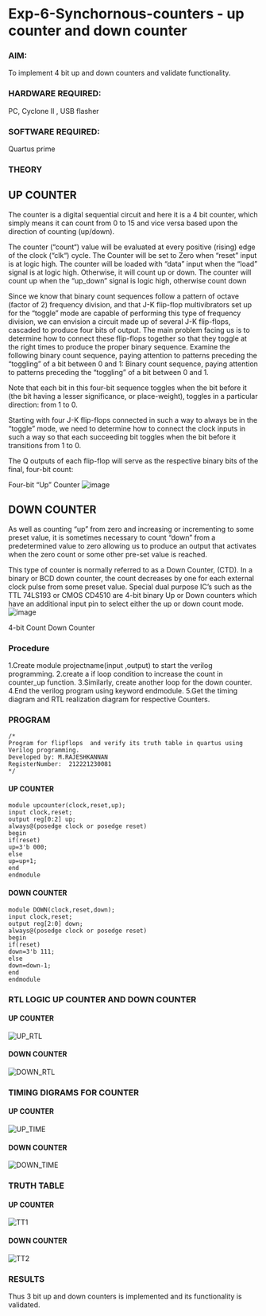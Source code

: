 # Exp-6-Synchornous-counters - up counter and down counter 
### AIM: 
To implement 4 bit up and down counters and validate  functionality.
### HARDWARE REQUIRED:  
PC, Cyclone II , USB flasher
### SOFTWARE REQUIRED:   
Quartus prime
### THEORY 

## UP COUNTER 
The counter is a digital sequential circuit and here it is a 4 bit counter, which simply means it can count from 0 to 15 and vice versa based upon the direction of counting (up/down). 

The counter (“count“) value will be evaluated at every positive (rising) edge of the clock (“clk“) cycle.
The Counter will be set to Zero when “reset” input is at logic high.
The counter will be loaded with “data” input when the “load” signal is at logic high. Otherwise, it will count up or down.
The counter will count up when the “up_down” signal is logic high, otherwise count down

Since we know that binary count sequences follow a pattern of octave (factor of 2) frequency division, and that J-K flip-flop multivibrators set up for the “toggle” mode are capable of performing this type of frequency division, we can envision a circuit made up of several J-K flip-flops, cascaded to produce four bits of output.
The main problem facing us is to determine how to connect these flip-flops together so that they toggle at the right times to produce the proper binary sequence.
Examine the following binary count sequence, paying attention to patterns preceding the “toggling” of a bit between 0 and 1:
Binary count sequence, paying attention to patterns preceding the “toggling” of a bit between 0 and 1.

Note that each bit in this four-bit sequence toggles when the bit before it (the bit having a lesser significance, or place-weight), toggles in a particular direction: from 1 to 0.



 
 

Starting with four J-K flip-flops connected in such a way to always be in the “toggle” mode, we need to determine how to connect the clock inputs in such a way so that each succeeding bit toggles when the bit before it transitions from 1 to 0.

The Q outputs of each flip-flop will serve as the respective binary bits of the final, four-bit count:

 
 

Four-bit “Up” Counter
![image](https://user-images.githubusercontent.com/36288975/169644758-b2f4339d-9532-40c5-af40-8f4f8c942e2c.png)



## DOWN COUNTER 

As well as counting “up” from zero and increasing or incrementing to some preset value, it is sometimes necessary to count “down” from a predetermined value to zero allowing us to produce an output that activates when the zero count or some other pre-set value is reached.

This type of counter is normally referred to as a Down Counter, (CTD). In a binary or BCD down counter, the count decreases by one for each external clock pulse from some preset value. Special dual purpose IC’s such as the TTL 74LS193 or CMOS CD4510 are 4-bit binary Up or Down counters which have an additional input pin to select either the up or down count mode.
![image](https://user-images.githubusercontent.com/36288975/169644844-1a14e123-7228-4ed8-81a9-eb937dff4ac8.png)


4-bit Count Down Counter
### Procedure
1.Create module projectname(input ,output) to start the verilog programming.
2.create a if loop condition to increase the count in counter_up function.
3.Similarly, create another loop for the down counter.
4.End the verilog program using keyword endmodule.
5.Get the timing diagram and RTL realization diagram for respective Counters.


### PROGRAM 
```
/*
Program for flipflops  and verify its truth table in quartus using Verilog programming.
Developed by: M.RAJESHKANNAN
RegisterNumber:  212221230081
*/
```

#### UP COUNTER

````
module upcounter(clock,reset,up);
input clock,reset;
output reg[0:2] up;
always@(posedge clock or posedge reset)
begin
if(reset)
up=3'b 000;
else
up=up+1;
end
endmodule

````

#### DOWN COUNTER
```
module DOWN(clock,reset,down);
input clock,reset;
output reg[2:0] down;
always@(posedge clock or posedge reset)
begin
if(reset)
down=3'b 111;
else
down=down-1;
end
endmodule

```
### RTL LOGIC UP COUNTER AND DOWN COUNTER  

#### UP COUNTER
![UP_RTL](https://user-images.githubusercontent.com/93901857/201064110-26df27d4-9897-4f5b-9a69-b1829269ed8c.png)

#### DOWN COUNTER
![DOWN_RTL](https://user-images.githubusercontent.com/93901857/201305443-47033f0d-1c43-4b49-9a00-b8ae07b271ea.png)

### TIMING DIGRAMS FOR COUNTER  

#### UP COUNTER
![UP_TIME](https://user-images.githubusercontent.com/93901857/201064120-e2e79d7b-8b0d-4d49-9333-2322b85d1b46.png)


#### DOWN COUNTER
![DOWN_TIME](https://user-images.githubusercontent.com/93901857/201066594-e10cec90-6e5a-4f64-b4fd-f6df38e5686e.png)

### TRUTH TABLE 


#### UP COUNTER
![TT1](https://user-images.githubusercontent.com/93901857/200124061-ad25ab47-d9cf-4a8f-9d70-d31273557a67.jpg)

#### DOWN COUNTER

![TT2](https://user-images.githubusercontent.com/93901857/200124063-e97b22e5-7cdd-4345-a9be-bb8b055dbb4b.jpg)


### RESULTS 
Thus 3 bit up and down counters is implemented and its functionality is validated.

